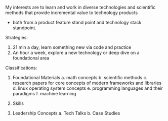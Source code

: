 My interests are to learn and work in diverse technologies and scientific methods that provide incremental value to technology products 
- both from a product feature stand point and technology stack standpoint. 

Strategies:

1. 21 min a day, learn something new via code and practice
2. An hour a week, explore a new technology or deep dive on a foundational area

Classifications:

1. Foundational Materials 
   a. math concepts
   b. scientific methods
   c. research papers for core concepts of modern frameworks and libraries
   d. linux operating system concepts
   e. programming languages and their paradigms
   f. machine learning

2. Skills

3. Leadership Concepts
   a. Tech Talks
   b. Case Studies
